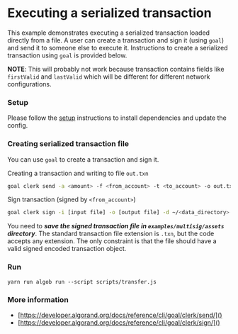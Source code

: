 # Executing a serialized transaction

This example demonstrates executing a serialized transaction loaded directly from a file. A user can create a transaction and sign it (using `goal`) and send it to someone else to execute it. Instructions to create a serialized transaction using `goal` is provided below.

**NOTE**: This will probably not work because transaction contains fields like `firstValid` and `lastValid` which will be different for different network configurations.

### Setup

Please follow the [setup](../README.md) instructions to install dependencies and update the config.

### Creating serialized transaction file

You can use `goal` to create a transaction and sign it.

Creating a transaction and writing to file `out.txn`

```bash
goal clerk send -a <amount> -f <from_account> -t <to_account> -o out.txn -d ~/<data_directory>
```

Sign transaction (signed by `<from_account>`)

```bash
goal clerk sign -i [input file] -o [output file] -d ~/<data_directory>
```

You need to **_save the signed transaction file in `examples/multisig/assets` directory_**.
The standard transaction file extension is `.txn`, but the code accepts any extension. The only constraint is that the file should have a valid signed encoded transaction object.

### Run

```
yarn run algob run --script scripts/transfer.js
```

### More information

- [https://developer.algorand.org/docs/reference/cli/goal/clerk/send/]()
- [https://developer.algorand.org/docs/reference/cli/goal/clerk/sign/]()
